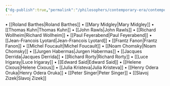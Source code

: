 ```yaml
---
{"dg-publish":true,"permalink":"/philosophers/contemporary-era/contemporary-era/"}
---
```


• [[Roland Barthes\|Roland Barthes]]
• [[Mary Midgley\|Mary Midgley]]
• [[Thomas Kuhn\|Thomas Kuhn]]
• [[John Rawls\|John Rawls]]
• [[Richard Wollheim\|Richard Wollheim]]
• [[Paul Feyerabend\|Paul Feyerabend]]
• [[Jean-Francois Lyotard\|Jean-Francois Lyotard]]
• [[Frantz Fanon\|Frantz Fanon]]
• [[Michel Foucault\|Michel Foucault]]
• [[Noam Chomsky\|Noam Chomsky]]
• [[Jurgen Habermas\|Jurgen Habermas]]
• [[Jacques Derrida\|Jacques Derrida]]
• [[Richard Rorty\|Richard Rorty]]
• [[Luce Irigaray\|Luce Irigaray]]
• [[Edward Said\|Edward Said]]
• [[Helene Cixous\|Helene Cixous]]
• [[Julia Kristeva\|Julia Kristeva]]
• [[Henry Odera Oruka\|Henry Odera Oruka]]
• [[Peter Singer\|Peter Singer]]
• [[Slavoj Zizek\|Slavoj Zizek]]
